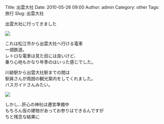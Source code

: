 Title: 出雲大社
Date: 2010-05-26 09:00
Author: admin
Category: other
Tags: 旅行
Slug: 出雲大社

出雲大社に行ってきました

[![](http://farm5.static.flickr.com/4024/4635075309_5a6dd85887_m.jpg)](http://www.flickr.com/photos/46200029@N06/4635075309/)  
  
これは松江市から出雲大社へ行ける電車  
一畑鉄道。  
レトロな電車は見た目には良いけど、  
乗り心地もかなり年季のはいった感じでした。

川跡駅から出雲大社駅までの間は  
駅員さんが周囲の観光案内をしてくれました。  
バスガイドさんみたい。

[![](http://farm5.static.flickr.com/4002/4635076131_a973d1ed84_m.jpg)](http://www.flickr.com/photos/46200029@N06/4635076131/)  
  
しかし…肝心の神社は遷宮準備中  
もちろん仮の建物があってお参りはできるんですが  
ちと残念な結果に
